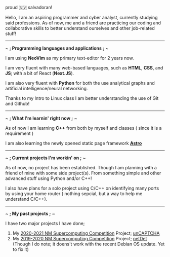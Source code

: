proud 🇸🇻 salvadoran!

Hello, I am an aspiring programmer and cyber analyst, currently studying said professions. As of now, me and a friend are practicing our coding and collaborative skills to better understand ourselves and other job-related stuff!

---

~ **; Programming languages and applications ;** ~

I am using **NeoVim** as my primary text-editor for 2 years now.

I am very fluent with many web-based languages, such as **HTML**, **CSS**, and **JS**; with a bit of React (**Next.JS**).

I am also very fluent with **Python** for both the use analytical graphs and artificial intelligence/neural networking.

Thanks to my Intro to Linux class I am better understanding the use of Git and Github!

---

~ **; What I'm learnin' right now ;** ~

As of now I am learning **C++** from both by myself and classes ( since it is a requirement )

I am also learning the newly opened static page framework [**Astro**](https://github.com/withastro/astro)

---

~ **; Current projects I'm workin' on ;** ~

As of now, no project has been established. Though I am planning with a friend of mine with some side project(s). From something simple and other advanced stuff using Python and/or C++!

I also have plans for a solo project using C/C++ on identifying many ports by using your home router ( nothing sepcial, but a way to help me understand C/C++).

---

~ **; My past projects ;** ~

I have two major projects I have done;

1. My [2020-2021 NM Supercomputing Competition](https://supercomputingchallenge.org/20-21/) Project; [unCAPTCHA](https://github.com/tardiobscurus/unCAPTCHA)
2. My [2019-2020 NM Supercomputing Competition](https://supercomputingchallenge.org/19-20/) Project; [netDet](https://github.com/tardiobscurus/netDet) (Though I do note; it doens't work with the recent Debian OS update. Yet to fix it)

